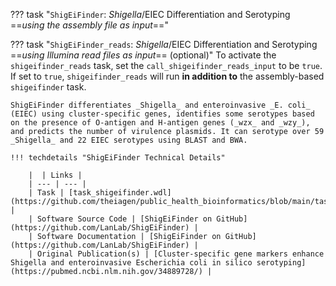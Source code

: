 <!-- if: assembly -->
??? task "`ShigEiFinder`: _Shigella_/EIEC Differentiation and Serotyping ==_using the assembly file as input_=="
<!-- endif -->
<!-- if: reads -->
??? task "`ShigEiFinder_reads`: _Shigella_/EIEC Differentiation and Serotyping ==_using Illumina read files as input_== (optional)"
    To activate the `shigeifinder_reads` task, set the `call_shigeifinder_reads_input` to be `true`. If set to `true`, `shigeifinder_reads` will run **in addition to** the assembly-based `shigeifinder` task.
<!-- endif -->

    ShigEiFinder differentiates _Shigella_ and enteroinvasive _E. coli_ (EIEC) using cluster-specific genes, identifies some serotypes based on the presence of O-antigen and H-antigen genes (_wzx_ and _wzy_), and predicts the number of virulence plasmids. It can serotype over 59 _Shigella_ and 22 EIEC serotypes using BLAST and BWA.

    !!! techdetails "ShigEiFinder Technical Details"
        
        |  | Links |
        | --- | --- |
        | Task | [task_shigeifinder.wdl](https://github.com/theiagen/public_health_bioinformatics/blob/main/tasks/species_typing/escherichia_shigella/task_shigeifinder.wdl) |
        | Software Source Code | [ShigEiFinder on GitHub](https://github.com/LanLab/ShigEiFinder) |
        | Software Documentation | [ShigEiFinder on GitHub](https://github.com/LanLab/ShigEiFinder) |
        | Original Publication(s) | [Cluster-specific gene markers enhance Shigella and enteroinvasive Escherichia coli in silico serotyping](https://pubmed.ncbi.nlm.nih.gov/34889728/) |
